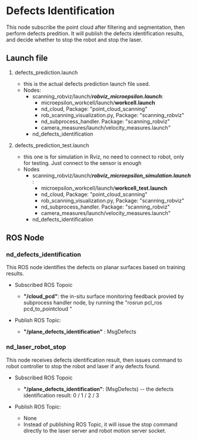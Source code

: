# Defects Identification

This node subscribe the point cloud after filtering and segmentation, then perform defects predition. It will publish the defects identification results, and decide whether to stop the robot and stop the laser.

## Launch file 
1. defects_prediction.launch
   * this is the actual defects prediction launch file used.
   * Nodes: 
     * scanning_robviz/launch/_**robviz_microepsilon.launch**_:
         * microepsilon_workcell/launch/__workcell.launch__
         * nd_cloud, Package: "point_cloud_scanning"
         * rob_scanning_visualization.py, Package: "scanning_robviz"
         * nd_subprocess_handler. Package: "scanning_robviz"
         * camera_measures/launch/velocity_measures.launch"
     * nd_defects_identification
  




2. defects_prediction_test.launch
   * this one is for simulation in Rviz, no need to connect to robot, only for testing. Just connect to the sensor is enough
   * Nodes
     * scanning_robviz/launch/_**robviz_microepsilon_simulation.launch**_:
         * microepsilon_workcell/launch/__workcell_test.launch__
         * nd_cloud, Package: "point_cloud_scanning"
         * rob_scanning_visualization.py, Package: "scanning_robviz"
         * nd_subprocess_handler. Package: "scanning_robviz"
         * camera_measures/launch/velocity_measures.launch"
     * nd_defects_identification


## ROS Node

### nd_defects_identification
This ROS node identifies the defects on planar surfaces based on training results.

* Subscribed ROS Topoic
   - __"/cloud_pcd"__: the in-situ surface monitoring feedback provied by subprocess handler node, by running the "rosrun pcl_ros pcd_to_pointcloud "

* Publish ROS Topic:
  -  __"/plane_defects_identification"__ : MsgDefects


### nd_laser_robot_stop
This node receives defects identification result, then issues command to robot controller to stop the robot and laser if any defects found.

* Subscribed ROS Topoic
   - __"/plane_defects_identification"__: (MsgDefects) -- the defects identification result:  0 / 1 / 2 / 3

* Publish ROS Topic:
  -  None
  -  Instead of publishing ROS Topic, it will issue the stop command directly to the laser server and robot motion server socket.


